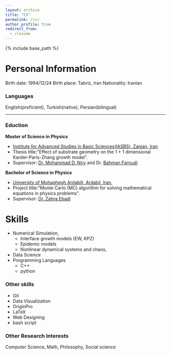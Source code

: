 ```yaml
---
layout: archive
title: "CV"
permalink: /cv/
author_profile: true
redirect_from:
  - /resume
---
```


{% include base_path %}


Personal Information
===========

Birth date: 1994/12/24
Birth place: Tabriz, Iran
Nationality: Iranian

### Languages

English(proficient), Turkish(native), Persian(bilingual)

_________________________________________________________________
### Eduction

**Master of Science in Physics**
* [Institute for Advanced Studies in Basic Sciences(IASBS), Zanjan, Iran](https://iasbs.ac.ir/?lang=en)
* Thesis title:"Effect of substrate geometry on the 1 + 1 dimensional Karder-Paris-Zhang growth model".
* Supervisor: [Dr. Mohammad D. Niry](https://iasbs.ac.ir/~m.d.niry/) and Dr. [Bahman Farnudi](https://iasbs.ac.ir/~farnudi/stsn_eng.htm)


**Bachelor of Science in Physics**
* [University of Mohaghegh Ardabili, Ardabil, Iran,](https://uma.ac.ir/index.php?slc_lang=en)
* Project title:"Monte Carlo (MC) algorithm for solving mathematical equations in physics problems".
* Supervisor: [Dr. Zahra Ebadi](https://www.researchgate.net/profile/Zahra-Ebadi)


Skills
======
* Numerical Simulation,
  * Interface growth models (EW, KPZ)
  * Epidemic models
  * Nonlinear dynamical systems and chaos,
* Data Science
* Programming Languages
  * C++ 
  * python
  
### Other skills

* Git
* Data Visualization
* OriginPro
* LaTeX
* Web Designing
* bash script


### Other  Research Interests 

Computer Science, Math, Philosophy, Social science
